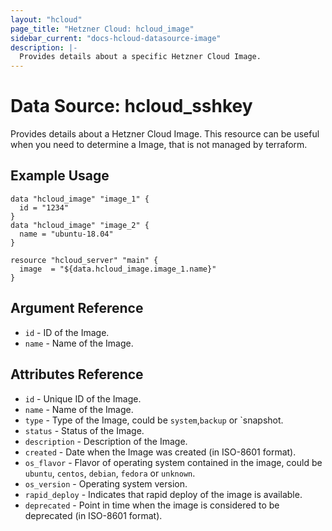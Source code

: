 ```yaml
---
layout: "hcloud"
page_title: "Hetzner Cloud: hcloud_image"
sidebar_current: "docs-hcloud-datasource-image"
description: |-
  Provides details about a specific Hetzner Cloud Image.
---
```

# Data Source: hcloud_sshkey
Provides details about a Hetzner Cloud Image.
This resource can be useful when you need to determine a Image, that is not managed by terraform.
## Example Usage
```hcl
data "hcloud_image" "image_1" {
  id = "1234"
}
data "hcloud_image" "image_2" {
  name = "ubuntu-18.04"
}

resource "hcloud_server" "main" {
  image  = "${data.hcloud_image.image_1.name}"
}
```
## Argument Reference
- `id` - ID of the Image.
- `name` - Name of the Image.
## Attributes Reference
- `id` - Unique ID of the Image.
- `name` - Name of the Image.
- `type` - Type of the Image, could be `system`,`backup` or `snapshot.
- `status` - Status of the Image.
- `description` - Description of the Image.
- `created` - Date when the Image was created (in ISO-8601 format).
- `os_flavor` - Flavor of operating system contained in the image, could be `ubuntu`, `centos`, `debian`, `fedora` or `unknown`.
- `os_version` - Operating system version.
- `rapid_deploy` - Indicates that rapid deploy of the image is available.
- `deprecated` - Point in time when the image is considered to be deprecated (in ISO-8601 format).